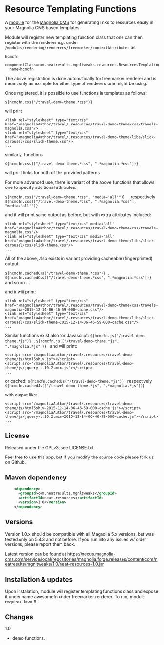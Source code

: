 Resource Templating Functions
=======================

A [module](https://documentation.magnolia-cms.com/display/DOCS/Modules) for the [Magnolia CMS](http://www.magnolia-cms.com) for generating links to resources easily in your Magnolia CMS based templates.

Module will register new templating function class that one can then register with the renderer e.g. under ```/modules/rendering/renderers/freemarker/contextAttributes``` as

```
hcmcfn
  componentClass=com.neatresults.mgnltweaks.resources.ResourcesTemplatingFunctions
  name=hcmcfn
```

The above registration is done automatically for freemarker renderer and is meant only as example for other type of renderers one might be using.

Once registered, it is possible to use functions in templates as follows:

```${hcmcfn.css("/travel-demo-theme.*css")}  ```

will print 
```
<link rel="stylesheet" type="text/css"  href="/magnoliaAuthor/travel/.resources/travel-demo-theme/css/travels-magnolia.css"/>
<link rel="stylesheet" type="text/css"  href="/magnoliaAuthor/travel/.resources/travel-demo-theme/libs/slick-carousel/css/slick-theme.css"/>
...
```

similarly, functions

```${hcmcfn.css(["/travel-demo-theme.*css", ".*magnolia.*css"])}  ```

will print links for both of the provided patterns

For more advanced use, there is variant of the above functions that allows one to specify additional attributes:

```${hcmcfn.css("/travel-demo-theme.*css", "media='all'")}  ``` respectively ```${hcmcfn.css(["/travel-demo-theme.*css", ".*magnolia.*css"], "media='all'")}  ```

and it will print same output as before, but with extra attributes included:

```
<link rel="stylesheet" type="text/css" media='all' href="/magnoliaAuthor/travel/.resources/travel-demo-theme/css/travels-magnolia.css"/>
<link rel="stylesheet" type="text/css" media='all' href="/magnoliaAuthor/travel/.resources/travel-demo-theme/libs/slick-carousel/css/slick-theme.css"/>
...
```

All of the above, also exists in variant providing cacheable (fingerprinted) output:

```${hcmcfn.cachedCss("/travel-demo-theme.*css")} ```, ```${hcmcfn.cachedCss(["/travel-demo-theme.*css", ".*magnolia.*css"])} ``` and so on ...

and it will print:
```
<link rel="stylesheet" type="text/css"  href="/magnoliaAuthor/travel/.resources/travel-demo-theme/css/travels-magnolia~2015-12-14-06-46-59-000~cache.css"/>
<link rel="stylesheet" type="text/css"  href="/magnoliaAuthor/travel/.resources/travel-demo-theme/libs/slick-carousel/css/slick-theme~2015-12-14-06-46-59-000~cache.css"/>
...
```

Similar functions exist also for Javascript:
```${hcmcfn.js("/travel-demo-theme.*js")} ```, ```${hcmcfn.js(["/travel-demo-theme.*js", ".*magnolia.*js"])} ```
and will print:
```
<script src="/magnoliaAuthor/travel/.resources/travel-demo-theme/js/html5shiv.js"></script>
<script src="/magnoliaAuthor/travel/.resources/travel-demo-theme/js/jquery-1.10.2.min.js"></script>
...
```

or cached:
```${hcmcfn.cachedJs("/travel-demo-theme.*js")} ``` respectively ```${hcmcfn.cachedJs(["/travel-demo-theme.*js", ".*magnolia.*js"])} ```

with output like:
```
<script src="/magnoliaAuthor/travel/.resources/travel-demo-theme/js/html5shiv~2015-12-14-06-46-59-000~cache.js"></script>
<script src="/magnoliaAuthor/travel/.resources/travel-demo-theme/js/jquery-1.10.2.min~2015-12-14-06-46-59-000~cache.js"></script>
...
```

License
-------

Released under the GPLv3, see LICENSE.txt.

Feel free to use this app, but if you modify the source code please fork us on Github.

Maven dependency
-----------------
```xml
    <dependency>
      <groupId>com.neatresults.mgnltweaks</groupId>
      <artifactId>neat-resources</artifactId>
      <version>1.0</version>
    </dependency>
```

Versions
-----------------
Version 1.0.x should be compatible with all Magnolia 5.x versions, but was tested only on 5.4.3 and not before. If you run into any issues w/ older versions, please report them back.

Latest version can be found at https://nexus.magnolia-cms.com/service/local/repositories/magnolia.forge.releases/content/com/neatresults/mgnltweaks/1.0/neat-resources-1.0.jar

Installation & updates
-----------------
Upon instalation, module will register templating functions class and expose it under name awesomefn under freemarker renderer. To run, module requires Java 8.


Changes
-----------------
1.0
- demo functions.
